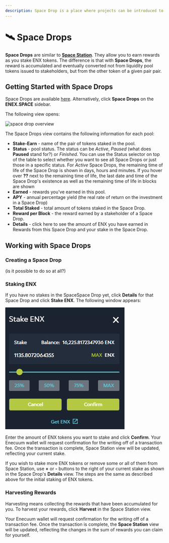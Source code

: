 ```yaml
---
description: Space Drop is a place where projects can be introduced to the community
---
```


# 🛰 Space Drops

**Space Drops** are similar to [**Space Station**](station-not-ready.md). They allow you to earn rewards as you stake ENX tokens. The difference is that with **Space Drops**, the reward is accumulated and eventually converted not from liquidity pool tokens issued to stakeholders, but from the other token of a given pair pair. 

## Getting Started with Space Drops

Space Drops are available [here](https://dev.enex.space/#!action=space-drops). Alternatively, click **Space Drops** on the **ENEX.SPACE** sidebar. 

The following view opens:

![space drop overview](<../.gitbook/assets/space-drop-overview.png>)

The Space Drops view contains the following information for each pool:

* **Stake-Earn** - name of the pair of tokens staked in the pool.
* **Status** - pool status. The status can be _Active_, _Paused_ (what does **Paused** stand for?) or _Finished_. You can use the Status selector on top of the table to select whether you want to see all Space Drops or just those in a specific status. For _Active_ Space Drops, the remaining time of life of the Space Drop is shown in days, hours and minutes. If you hover over **??** next to the remaining time of life, the last date and time of the Space Drop's existence as well as the remaining time of life in blocks are shown
* **Earned** - rewards you've earned in this pool.
* **APY** - annual percentage yield (the real rate of return on the investment in a Space Drop)
* **Total Staked** - total amount of tokens staked in the Space Drop.
* **Reward per Block** - the reward earned by a stakeholder of a Space Drop.
* **Details** - click here to see the amount of ENX you have earned in Rewards from this Space Drop and your stake in the Space Drop.  

## Working with Space Drops

### Creating a Space Drop

(is it possible to do so at all?)

### Staking ENX 

If you have no stakes in the SpaceSpace Drop yet, click **Details** for that Space Drop and click **Stake ENX**. The following window appears: 

![space drop staking](<../.gitbook/assets/space-drops-staking.png>)

Enter the amount of ENX tokens you want to stake and click **Confirm**. Your Enecuum wallet will request confirmation for the writing off of a transaction fee. Once the transaction is complete, Space Station view will be updated, reflecting your current stake. 

If you wish to stake more ENX tokens or remove some or all of them from Space Station, use **+** or **-** buttons to the right of your current stake as shown in the Space Drop's **Details** view. The steps are the same as described above for the initial staking of ENX tokens. 

### Harvesting Rewards

Harvesting means collecting the rewards that have been accumulated for you. To harvest your rewards, click **Harvest** in the Space Station view. 

Your Enecuum wallet will request confirmation for the writing off of a transaction fee. Once the transaction is complete, the **Space Station** view will be updated, reflecting the changes in the sum of rewards you can claim for yourself. 

